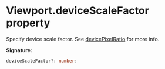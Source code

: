 # Viewport.deviceScaleFactor property

Specify device scale factor. See [devicePixelRatio](https://developer.mozilla.org/en-US/docs/Web/API/Window/devicePixelRatio) for more info.

**Signature:**

```typescript
deviceScaleFactor?: number;
```

